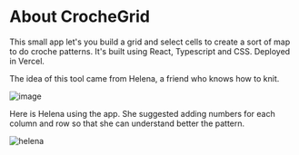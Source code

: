 # About CrocheGrid

This small app let's you build a grid and select cells to create a sort of map to do croche patterns.
It's built using React, Typescript and CSS. Deployed in Vercel. 

The idea of this tool came from Helena, a friend who knows how to knit.

![image](https://github.com/user-attachments/assets/141ce579-7340-4c69-9aae-25dbf3421aa4)

Here is Helena using the app. She suggested adding numbers for each column and row so that she can understand better the pattern.

![helena](https://github.com/user-attachments/assets/d7e20cb7-9c55-40a7-a849-aeda3a8f13c0)

